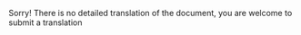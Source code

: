 <!--
 * @Author: your name
 * @Date: 2021-03-23 14:04:25
 * @LastEditTime: 2021-03-23 14:07:11
 * @LastEditors: your name
 * @Description: In User Settings Edit
 * @FilePath: /Kernelhub/docs/EnglishDocumentation/Home.md
-->
<p class="warning">
  Sorry! There is no detailed translation of the document, you are welcome to submit a translation<br>
</p>